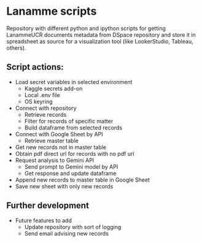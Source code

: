 # Lanamme scripts

Repository with different python and ipython scripts for getting LanammeUCR documents metadata from DSpace repository and store it in spreadsheet as source for a visualization tool (like LookerStudio, Tableau, others).

## Script actions:

- Load secret variables in selected environment
  - Kaggle secrets add-on
  - Local .env file
  - OS keyring
- Connect with repository
  - Retrieve records
  - Filter for records of specific matter
  - Build dataframe from selected records
- Connect with Google Sheet by API
  - Retrieve master table
- Get new records not in master table
- Obtain pdf direct url for records with no pdf url
- Request analysis to Gemini API
  - Send prompt to Gemini model by API
  - Get response and update dataframe
- Append new records to master table in Google Sheet
- Save new sheet with only new records

## Further development

- Future features to add
  - Update repository with sort of logging
  - Send email advising new records
